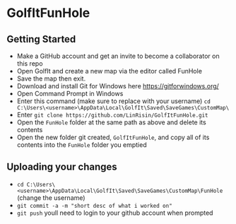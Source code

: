 # GolfItFunHole

## Getting Started
- Make a GitHub account and get an invite to become a collaborator on this repo
- Open GolfIt and create a new map via the editor called FunHole
- Save the map then exit.
- Download and install Git for Windows here https://gitforwindows.org/
- Open Command Prompt in Windows
- Enter this command (make sure to replace with your username) `cd C:\Users\<username>\AppData\Local\GolfIt\Saved\SaveGames\CustomMap\`
- Enter `git clone https://github.com/LinRisin/GolfItFunHole.git`
- Open the `FunHole` folder at the same path as above and delete its contents
- Open the new folder git created, `GolfItFunHole`, and copy all of its contents into the `FunHole` folder you emptied

## Uploading your changes
- `cd C:\Users\<username>\AppData\Local\GolfIt\Saved\SaveGames\CustomMap\FunHole` (change the username)
- `git commit -a -m "short desc of what i worked on"`
- `git push` youll need to login to your github account when prompted
